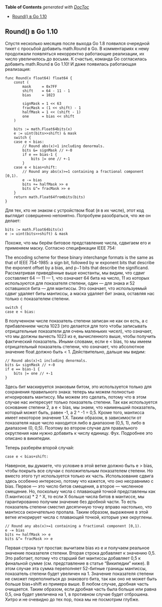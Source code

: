 <!-- START doctoc generated TOC please keep comment here to allow auto update -->
<!-- DON'T EDIT THIS SECTION, INSTEAD RE-RUN doctoc TO UPDATE -->
**Table of Contents**  *generated with [DocToc](https://github.com/thlorenz/doctoc)*

- [Round() в Go 1.10](#round-%D0%B2-go-110)

<!-- END doctoc generated TOC please keep comment here to allow auto update -->

## Round() в Go 1.10

Спустя несколько месяцев после выхода Go 1.8 появился очередной тикет с просьбой добавить math.Round в Go. В комментариях к нему продолжали появляться некорректно работающие реализации, их число увеличилось до восьми. К счастью, команда Go согласилась добавить math.Round в Go 1.10! И даже появилась работающая реализация:

    func Round(x float64) float64 {
        const (
            mask     = 0x7FF
            shift    = 64 - 11 - 1
            bias     = 1023
    
            signMask = 1 << 63
            fracMask = (1 << shift) - 1
            halfMask = 1 << (shift - 1)
            one      = bias << shift
        )
    
        bits := math.Float64bits(x)
        e := uint(bits>>shift) & mask
        switch {
        case e < bias:
            // Round abs(x)<1 including denormals.
            bits &= signMask // +-0
            if e == bias-1 {
                bits |= one // +-1
            }
        case e < bias+shift:
            // Round any abs(x)>=1 containing a fractional component [0,1).
            e -= bias
            bits += halfMask >> e
            bits &^= fracMask >> e
        }
        return math.Float64frombits(bits)
    }

Для тех, кто не знаком с устройством float (я в их числе), этот код выглядит совершенно непонятно. Попробуем разобраться, что же он делает:


    bits := math.Float64bits(x)
    e := uint(bits>>shift) & mask

Похоже, что мы берём битовое представление числа, сдвигаем его и применяем маску. Согласно спецификации IEEE 754:


The encoding scheme for these binary interchange formats is the same as that of IEEE 754-1985: a sign bit, followed by w exponent bits that describe the exponent offset by a bias, and p−1 bits that describe the significand.
Рассматривая приведённые выше константы, мы видим, что сдвиг составляет 64 — 11 — 1, что означает 64 бита на число, 11 из которых используются для показателя степени, один — для знака и 52 оставшихся бита — для мантиссы. Это означает, что используемый сдвиг удаляет биты мантиссы, а маска удаляет бит знака, оставляя нас только с показателем степени.


    switch {
    case e < bias:

В полученном числе показатель степени записан не как он есть, а с прибавлением числа 1023 (это делается для того чтобы записывать отрицательные показатели для очень маленьких чисел), что означает, что мы должны вычесть 1023 из e, вычисленного выше, чтобы получить фактический показатель. Иными словами, если e < bias, то мы имеем отрицательный показатель степени, что означает, что абсолютное значение float должно быть < 1. Действительно, дальше мы видим:


    // Round abs(x)<1 including denormals.
    bits &= signMask // +-0
    if e == bias-1 {
        bits |= one // +-1
    }

Здесь бит маскируется знаковым битом, это используется только для сохранения правильного знака: теперь мы можем полностью игнорировать мантиссу. Мы можем это сделать, потому что в этом случае нас интересует только показатель степени. Так как используется основание степени 2, а e < bias, мы знаем, что наименьший показатель, который может быть, равен -1, а 2 ^ -1 = 0,5. Кроме того, мантисса имеет некоторое значение 1.X. Таким образом, в зависимости от показателя наше число находится либо в диапазоне (0,5, 1), либо в диапазоне (0, 0,5). Поэтому во втором случае для правильного округления нам нужно добавить к числу единицу. Фух. Подробнее это описано в википедии.


Теперь разберём второй случай:


    case e < bias+shift:

Наверное, вы думаете, что условие в этой ветке должно быть e > bias, чтобы покрыть все случаи с положительным показателем степени. Но вместо этого тут используется только их часть. Использование сдвига здесь особенно интересно, потому что кажется, что оно несравнимо с bias. Первое — это число битов смещения, а второе — численное смещение. Но, поскольку числа с плавающей точкой представлены как (1.мантисса) * 2 ^ X, то если X больше числа битов в мантиссе, мы гарантированно получим значение без дробной части. То есть показатель степени сместил десятичную точку вправо настолько, что мантисса окончательно пропала. Таким образом, выражение в этой ветке игнорирует числа с плавающей точкой, которые уже округлены.


    // Round any abs(x)>=1 containing a fractional component [0,1).
    e -= bias
    bits += halfMask >> e
    bits &^= fracMask >> e

Первая строка тут простая: вычитаем bias из e и получаем реальное значение показателя степени. Вторая строка добавляет к значению 0,5. Это работает, потому что старший бит мантиссы добавляет 0,5 к финальной сумме (см. представление в статье “Википедии” ниже). В этом случае эта сумма переполняет 52-битные границы мантиссы, показатель степени будет увеличен на 1. Значение показателя степени не сможет переполниться до знакового бита, так как оно не может быть больше bias+shift из примера выше. В любом случае, дробная часть очищается. Таким образом, если дробная часть была больше или равна 0,5, она будет увеличена на 1, в противном случае будет отброшена. Хитро и не очевидно до тех пор, пока мы не посмотрим глубже.
